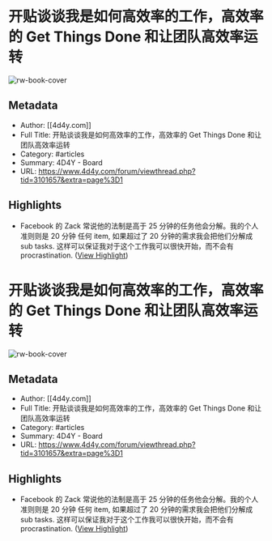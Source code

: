 # 开贴谈谈我是如何高效率的工作，高效率的 Get Things Done 和让团队高效率运转

![rw-book-cover](https://readwise-assets.s3.amazonaws.com/static/images/article0.00998d930354.png)

## Metadata
- Author: [[4d4y.com]]
- Full Title: 开贴谈谈我是如何高效率的工作，高效率的 Get Things Done 和让团队高效率运转
- Category: #articles
- Summary:  4D4Y  - Board
- URL: https://www.4d4y.com/forum/viewthread.php?tid=3101657&extra=page%3D1

## Highlights
- Facebook 的 Zack 常说他的法制是高于 25 分钟的任务他会分解。我的个人准则则是 20 分钟 
  任何 item, 如果超过了 20 分钟的需求我会把他们分解成 sub tasks. 这样可以保证我对于这个工作我可以很快开始，而不会有 procrastination. ([View Highlight](https://read.readwise.io/read/01gft0pkeec8gd8ebbjr45s0bs))
# 开贴谈谈我是如何高效率的工作，高效率的 Get Things Done 和让团队高效率运转

![rw-book-cover](https://readwise-assets.s3.amazonaws.com/static/images/article0.00998d930354.png)

## Metadata
- Author: [[4d4y.com]]
- Full Title: 开贴谈谈我是如何高效率的工作，高效率的 Get Things Done 和让团队高效率运转
- Category: #articles
- Summary:  4D4Y  - Board
- URL: https://www.4d4y.com/forum/viewthread.php?tid=3101657&extra=page%3D1

## Highlights
- Facebook 的 Zack 常说他的法制是高于 25 分钟的任务他会分解。我的个人准则则是 20 分钟 
  任何 item, 如果超过了 20 分钟的需求我会把他们分解成 sub tasks. 这样可以保证我对于这个工作我可以很快开始，而不会有 procrastination. ([View Highlight](https://read.readwise.io/read/01gft0pkeec8gd8ebbjr45s0bs))
